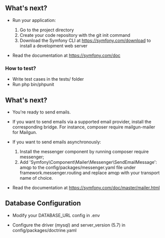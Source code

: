 
              
 ## What's next?
  * Run your application:
    1. Go to the project directory
    2. Create your code repository with the git init command
    3. Download the Symfony CLI at https://symfony.com/download to install a development web server

  * Read the documentation at https://symfony.com/doc

              
 ### How to test? 
            
  * Write test cases in the tests/ folder
  * Run php bin/phpunit

              
 ## What's next? 
              
  * You're ready to send emails.

  * If you want to send emails via a supported email provider, install
    the corresponding bridge.
    For instance, composer require mailgun-mailer for Mailgun.

  * If you want to send emails asynchronously:

    1. Install the messenger component by running composer require messenger;
    2. Add 'Symfony\Component\Mailer\Messenger\SendEmailMessage': amqp to the
       config/packages/messenger.yaml file under framework.messenger.routing
       and replace amqp with your transport name of choice.

  * Read the documentation at https://symfony.com/doc/master/mailer.html
                  
 ## Database Configuration 
                        

  * Modify your DATABASE_URL config in .env

  * Configure the driver (mysql) and
    server_version (5.7) in config/packages/doctrine.yaml